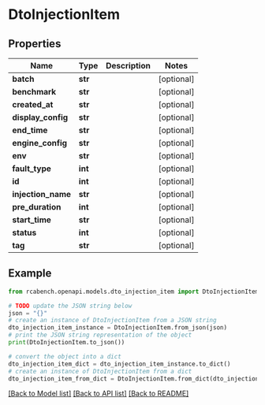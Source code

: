 # DtoInjectionItem


## Properties

Name | Type | Description | Notes
------------ | ------------- | ------------- | -------------
**batch** | **str** |  | [optional] 
**benchmark** | **str** |  | [optional] 
**created_at** | **str** |  | [optional] 
**display_config** | **str** |  | [optional] 
**end_time** | **str** |  | [optional] 
**engine_config** | **str** |  | [optional] 
**env** | **str** |  | [optional] 
**fault_type** | **int** |  | [optional] 
**id** | **int** |  | [optional] 
**injection_name** | **str** |  | [optional] 
**pre_duration** | **int** |  | [optional] 
**start_time** | **str** |  | [optional] 
**status** | **int** |  | [optional] 
**tag** | **str** |  | [optional] 

## Example

```python
from rcabench.openapi.models.dto_injection_item import DtoInjectionItem

# TODO update the JSON string below
json = "{}"
# create an instance of DtoInjectionItem from a JSON string
dto_injection_item_instance = DtoInjectionItem.from_json(json)
# print the JSON string representation of the object
print(DtoInjectionItem.to_json())

# convert the object into a dict
dto_injection_item_dict = dto_injection_item_instance.to_dict()
# create an instance of DtoInjectionItem from a dict
dto_injection_item_from_dict = DtoInjectionItem.from_dict(dto_injection_item_dict)
```
[[Back to Model list]](../README.md#documentation-for-models) [[Back to API list]](../README.md#documentation-for-api-endpoints) [[Back to README]](../README.md)


